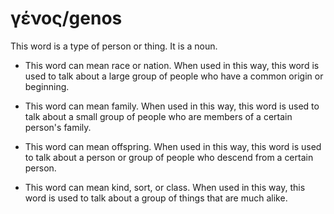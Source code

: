 # γένος/genos
This word is a type of person or thing. It is a noun.

* This word can mean race or nation. When used in this way, this word is used to talk about a large group of people who have a common origin or beginning. 


* This word can mean family. When used in this way, this word is used to talk about a small group of people who are members of a certain person's family.

* This word can mean offspring. When used in this way, this word is used to talk about a person or group of people who descend from a certain person. 


* This word can mean kind, sort, or class. When used in this way, this word is used to talk about a group of things that are much alike.
